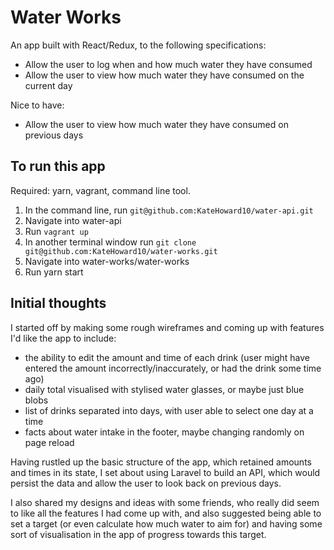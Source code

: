 # Water Works

An app built with React/Redux, to the following specifications:
- Allow the user to log when and how much water they have consumed
- Allow the user to view how much water they have consumed on the current day

Nice to have:

- Allow the user to view how much water they have consumed on previous days


## To run this app

Required: yarn, vagrant, command line tool.

1. In the command line, run ```git@github.com:KateHoward10/water-api.git```
2. Navigate into water-api
3. Run ```vagrant up```
4. In another terminal window run ```git clone git@github.com:KateHoward10/water-works.git```
5. Navigate into water-works/water-works
6. Run yarn start


## Initial thoughts

I started off by making some rough wireframes and coming up with features I'd like the app to include:
- the ability to edit the amount and time of each drink (user might have entered the amount incorrectly/inaccurately, or had the drink some time ago)
- daily total visualised with stylised water glasses, or maybe just blue blobs
- list of drinks separated into days, with user able to select one day at a time
- facts about water intake in the footer, maybe changing randomly on page reload

Having rustled up the basic structure of the app, which retained amounts and times in its state, I set about using Laravel to build an API, which would persist the data and allow the user to look back on previous days.

I also shared my designs and ideas with some friends, who really did seem to like all the features I had come up with, and also suggested being able to set a target (or even calculate how much water to aim for) and having some sort of visualisation in the app of progress towards this target.